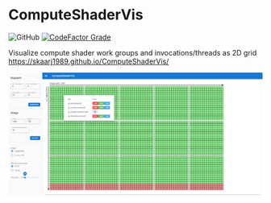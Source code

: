 # ComputeShaderVis

![GitHub](https://img.shields.io/github/license/skaarj1989/ComputeShaderVis.svg)
[![CodeFactor Grade](https://img.shields.io/codefactor/grade/github/skaarj1989/ComputeShaderVis)](https://www.codefactor.io/repository/github/skaarj1989/computeshadervis/overview/master)

Visualize compute shader work groups and invocations/threads as 2D grid
https://skaarj1989.github.io/ComputeShaderVis/

<p align="center">
   <img src=https://github.com/skaarj1989/ComputeShaderVis/blob/gh-pages/csv2.png?raw=true">
</p>
